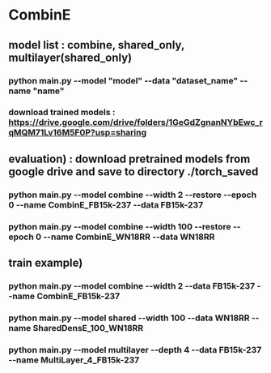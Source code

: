 # CombinE

## model list : combine, shared_only, multilayer(shared_only)

### python main.py --model "model" --data "dataset_name" --name "name"

### download trained models : https://drive.google.com/drive/folders/1GeGdZgnanNYbEwc_rqMQM71Lv16M5F0P?usp=sharing

## evaluation) : download pretrained models from google drive and save to directory ./torch_saved
### python main.py --model combine --width 2 --restore --epoch 0 --name CombinE_FB15k-237 --data FB15k-237
### python main.py --model combine --width 100 --restore --epoch 0 --name CombinE_WN18RR --data WN18RR

## train example)
### python main.py --model combine --width 2 --data FB15k-237 --name CombinE_FB15k-237
### python main.py --model shared --width 100 --data WN18RR --name SharedDensE_100_WN18RR
### python main.py --model multilayer --depth 4 --data FB15k-237 --name MultiLayer_4_FB15k-237
